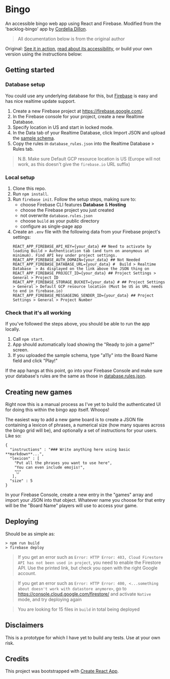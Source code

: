 # Bingo

An accessible bingo web app using React and Firebase. Modified from the 'backlog-bingo' app by [Cordelia Dillon](https://github.com/cordeliadillon).

> All documentation below is from the original author

Original:
[See it in action](https://backlog-bingo.com/), [read about its accessibility](https://www.24a11y.com/2019/building-an-accessible-bingo-web-app/), or build your own version using the instructions below:

## Getting started

### Database setup

You could use any underlying database for this, but [Firebase](https://firebase.google.com/) is easy and has nice realtime update support.

1. Create a new Firebase project at https://firebase.google.com/.
2. In the Firebase console for your project, create a new Realtime Database.
3. Specify location in US and start in locked mode.
4. In the Data tab of your Realtime Database, click Import JSON and upload the [sample schema](sample_schema.json).
5. Copy the rules in `database_rules.json` into the Realtime Database > Rules tab.

> N.B. Make sure Default GCP resource location is US (Europe will not work, as this doesn't give the `firebase.io` URL suffix)

### Local setup

1. Clone this repo.
2. Run `npm install`.
3. Run `firebase init`. Follow the setup steps, making sure to:
    - choose Firebase CLI features **Database** & **Hosting**
    - choose the Firebase project you just created
    - not overwrite `database.rules.json`
    - choose `build` as your public directory
    - configure as single-page app
4. Create an `.env` file with the following data from your Firebase project's settings:
    ```
    REACT_APP_FIREBASE_API_KEY={your_data} ## Need to activate by loading Build > Authentication tab (and turn on anonymous at minimum). Find API key under project settings.
    REACT_APP_FIREBASE_AUTH_DOMAIN={your_data} ## Not Needed
    REACT_APP_FIREBASE_DATABASE_URL={your_data} #  Build > Realtime Database  > As displayed on the link above the JSON thing on
    REACT_APP_FIREBASE_PROJECT_ID={your_data} ## Project Settings > General > Project ID
    REACT_APP_FIREBASE_STORAGE_BUCKET={your_data} # ## Project Settings > General > Default GCP resource location (Must be US as URL needs to end in firebase.io)
    REACT_APP_FIREBASE_MESSAGEING_SENDER_ID={your_data} ## Project Settings > General > Project Number
    ```

### Check that it's all working

If you've followed the steps above, you should be able to run the app locally.

1. Call `npm start`.
2. App should automatically load showing the "Ready to join a game?" screen.
3. If you uploaded the sample schema, type "a11y" into the Board Name field and click "Play!"

If the app hangs at this point, go into your Firebase Console and make sure your database's rules are the same as those in [database.rules.json](database.rules.json).


## Creating new games

Right now this is a manual process as I've yet to build the authenticated UI for doing this within the bingo app itself. Whoops!

The easiest way to add a new game board is to create a JSON file containing a lexicon of phrases, a numerical size (how many squares across the bingo grid will be), and optionally a set of instructions for your users. Like so:

```
{
  "instructions" : "### Write anything here using basic **markdown**...",
  "lexicon" : [
    "Put all the phrases you want to use here",
    "You can even include emojis!",
    "🍕"
   ],
  "size" : 5
}

```

In your Firebase Console, create a new entry in the "games" array and import your JSON into that object. Whatever name you choose for that entry will be the "Board Name" players will use to access your game.


## Deploying

Should be as simple as:

```
> npm run build
> firebase deploy
```

> If you get an error such as `Error: HTTP Error: 403, Cloud Firestore API has not been used in project`, you need to enable the Firestore API. Use the printed link, but check you open with the right Google account.

> If you get an error such as `Error: HTTP Error: 400, <...something about doesn't work with datastore anymore>`, go to https://console.cloud.google.com/firestore/ and activate `Native` mode, and try deploying again

> You are looking for 15 files in `build` in total being deployed

## Disclaimers

This is a prototype for which I have yet to build any tests. Use at your own risk.

## Credits

This project was bootstrapped with [Create React App](https://github.com/facebook/create-react-app).
